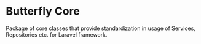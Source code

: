 # Butterfly Core

Package of core classes that provide standardization in usage of Services, Repositories etc. for Laravel framework.